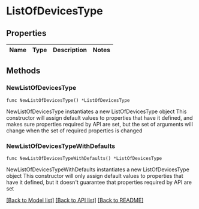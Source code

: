 # ListOfDevicesType

## Properties

Name | Type | Description | Notes
------------ | ------------- | ------------- | -------------

## Methods

### NewListOfDevicesType

`func NewListOfDevicesType() *ListOfDevicesType`

NewListOfDevicesType instantiates a new ListOfDevicesType object
This constructor will assign default values to properties that have it defined,
and makes sure properties required by API are set, but the set of arguments
will change when the set of required properties is changed

### NewListOfDevicesTypeWithDefaults

`func NewListOfDevicesTypeWithDefaults() *ListOfDevicesType`

NewListOfDevicesTypeWithDefaults instantiates a new ListOfDevicesType object
This constructor will only assign default values to properties that have it defined,
but it doesn't guarantee that properties required by API are set


[[Back to Model list]](../README.md#documentation-for-models) [[Back to API list]](../README.md#documentation-for-api-endpoints) [[Back to README]](../README.md)


